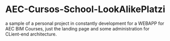 # AEC-Cursos-School-LookAlikePlatzi

a sample of a personal project in constantly development for a WEBAPP for AEC BIM Courses, just the landing page and some administration for CLient-end architecture.
